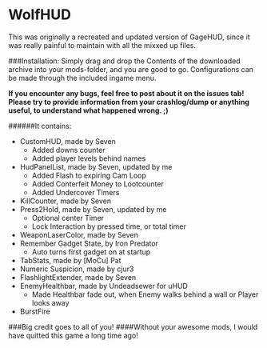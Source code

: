 # WolfHUD

This was originally a recreated and updated version of GageHUD, since it was really painful to maintain with all the mixxed up files.

###Installation:
Simply drag and drop the Contents of the downloaded archive into your mods-folder, and you are good to go.
Configurations can be made through the included ingame menu.

__If you encounter any bugs, feel free to post about it on the issues tab! 
Please try to provide information from your crashlog/dump or anything useful, to understand what happened wrong.  ;)__

######It contains:
- CustomHUD, made by Seven
  - Added downs counter
  - Added player levels behind names
- HudPanelList, made by Seven, updated by me
  - Added Flash to expiring Cam Loop
  - Added Conterfeit Money to Lootcounter
  - Added Undercover Timers
- KillCounter, made by Seven
- Press2Hold, made by Seven, updated by me
  - Optional center Timer
  - Lock Interaction by pressed time, or total timer
- WeaponLaserColor, made by Seven
- Remember Gadget State, by Iron Predator
  - Auto turns first gadget on at startup
- TabStats, made by [MoCu] Pat
- Numeric Suspicion, made by cjur3
- FlashlightExtender, made by Seven
- EnemyHealthbar, made by Undeadsewer for uHUD
  - Made Healthbar fade out, when Enemy walks behind a wall or Player looks away
- BurstFire

###Big credit goes to all of you!
####Without your awesome mods, I would have quitted this game a long time ago! 
